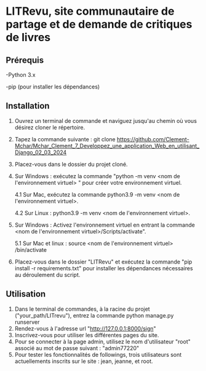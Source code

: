 # LITRevu, site communautaire de partage et de demande de critiques de livres


## Prérequis

-Python 3.x

-pip (pour installer les dépendances)

## Installation

1. Ouvrez un terminal de commande et naviguez jusqu'au chemin où vous désirez cloner le répertoire.

2. Tapez la commande suivante : git clone https://github.com/Clement-Mchar/Mchar_Clement_7_Developpez_une_application_Web_en_utilisant_Django_02_03_2024

3. Placez-vous dans le dossier du projet cloné. 

4. Sur Windows : exécutez la commande "python -m venv <nom de l'environnement virtuel> " pour créer votre environnement virtuel.

   4.1 Sur Mac, exécutez la commande python3.9 -m venv <nom de l'environnement virtuel>.

   4.2 Sur Linux : python3.9 -m venv <nom de l'environnement virtuel>.

6. Sur Windows : Activez l'environnement virtuel en entrant la commande <nom de l'environnement virtuel>/Scripts/activate".

   5.1 Sur Mac et linux : source <nom de l'environnement virtuel> /bin/activate

8. Placez-vous dans le dossier "LITRevu" et exécutez la commande "pip install -r requirements.txt" pour installer les dépendances nécessaires au déroulement du script.

## Utilisation

1. Dans le terminal de commandes, à la racine du projet ("your_path/LITrevu"), entrez la commande python manage.py runserver
2. Rendez-vous à l'adresse url "http://127.0.0.1:8000/sign"
3. Inscrivez-vous pour utiliser les différentes pages du site.
4. Pour se connecter à la page admin, utilisez le nom d'utilisateur "root" associé au mot de passe suivant : "admin77220"
5. Pour tester les fonctionnalités de followings, trois utilisateurs sont actuellements inscrits sur le site : jean, jeanne, et root.
